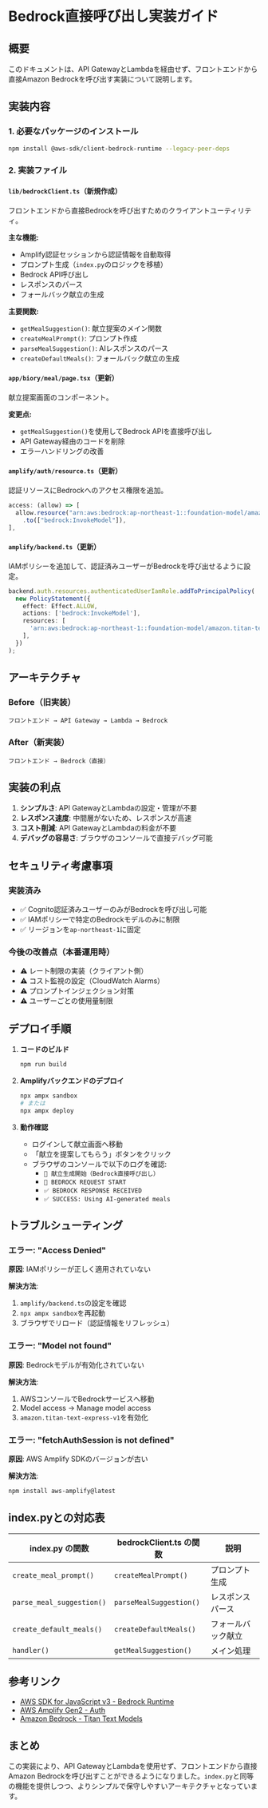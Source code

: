 # Bedrock直接呼び出し実装ガイド

## 概要

このドキュメントは、API GatewayとLambdaを経由せず、フロントエンドから直接Amazon Bedrockを呼び出す実装について説明します。

## 実装内容

### 1. 必要なパッケージのインストール

```bash
npm install @aws-sdk/client-bedrock-runtime --legacy-peer-deps
```

### 2. 実装ファイル

#### `lib/bedrockClient.ts`（新規作成）

フロントエンドから直接Bedrockを呼び出すためのクライアントユーティリティ。

**主な機能:**
- Amplify認証セッションから認証情報を自動取得
- プロンプト生成（`index.py`のロジックを移植）
- Bedrock API呼び出し
- レスポンスのパース
- フォールバック献立の生成

**主要関数:**
- `getMealSuggestion()`: 献立提案のメイン関数
- `createMealPrompt()`: プロンプト作成
- `parseMealSuggestion()`: AIレスポンスのパース
- `createDefaultMeals()`: フォールバック献立の生成

#### `app/biory/meal/page.tsx`（更新）

献立提案画面のコンポーネント。

**変更点:**
- `getMealSuggestion()`を使用してBedrock APIを直接呼び出し
- API Gateway経由のコードを削除
- エラーハンドリングの改善

#### `amplify/auth/resource.ts`（更新）

認証リソースにBedrockへのアクセス権限を追加。

```typescript
access: (allow) => [
  allow.resource("arn:aws:bedrock:ap-northeast-1::foundation-model/amazon.titan-text-express-v1")
    .to(["bedrock:InvokeModel"]),
],
```

#### `amplify/backend.ts`（更新）

IAMポリシーを追加して、認証済みユーザーがBedrockを呼び出せるように設定。

```typescript
backend.auth.resources.authenticatedUserIamRole.addToPrincipalPolicy(
  new PolicyStatement({
    effect: Effect.ALLOW,
    actions: ['bedrock:InvokeModel'],
    resources: [
      'arn:aws:bedrock:ap-northeast-1::foundation-model/amazon.titan-text-express-v1',
    ],
  })
);
```

## アーキテクチャ

### Before（旧実装）
```
フロントエンド → API Gateway → Lambda → Bedrock
```

### After（新実装）
```
フロントエンド → Bedrock（直接）
```

## 実装の利点

1. **シンプルさ**: API GatewayとLambdaの設定・管理が不要
2. **レスポンス速度**: 中間層がないため、レスポンスが高速
3. **コスト削減**: API GatewayとLambdaの料金が不要
4. **デバッグの容易さ**: ブラウザのコンソールで直接デバッグ可能

## セキュリティ考慮事項

### 実装済み
- ✅ Cognito認証済みユーザーのみがBedrockを呼び出し可能
- ✅ IAMポリシーで特定のBedrockモデルのみに制限
- ✅ リージョンを`ap-northeast-1`に固定

### 今後の改善点（本番運用時）
- ⚠️ レート制限の実装（クライアント側）
- ⚠️ コスト監視の設定（CloudWatch Alarms）
- ⚠️ プロンプトインジェクション対策
- ⚠️ ユーザーごとの使用量制限

## デプロイ手順

1. **コードのビルド**
   ```bash
   npm run build
   ```

2. **Amplifyバックエンドのデプロイ**
   ```bash
   npx ampx sandbox
   # または
   npx ampx deploy
   ```

3. **動作確認**
   - ログインして献立画面へ移動
   - 「献立を提案してもらう」ボタンをクリック
   - ブラウザのコンソールで以下のログを確認:
     - `🚀 献立生成開始（Bedrock直接呼び出し）`
     - `🤖 BEDROCK REQUEST START`
     - `✅ BEDROCK RESPONSE RECEIVED`
     - `✅ SUCCESS: Using AI-generated meals`

## トラブルシューティング

### エラー: "Access Denied"

**原因**: IAMポリシーが正しく適用されていない

**解決方法**:
1. `amplify/backend.ts`の設定を確認
2. `npx ampx sandbox`を再起動
3. ブラウザでリロード（認証情報をリフレッシュ）

### エラー: "Model not found"

**原因**: Bedrockモデルが有効化されていない

**解決方法**:
1. AWSコンソールでBedrockサービスへ移動
2. Model access → Manage model access
3. `amazon.titan-text-express-v1`を有効化

### エラー: "fetchAuthSession is not defined"

**原因**: AWS Amplify SDKのバージョンが古い

**解決方法**:
```bash
npm install aws-amplify@latest
```

## index.pyとの対応表

| index.py の関数 | bedrockClient.ts の関数 | 説明 |
|----------------|------------------------|------|
| `create_meal_prompt()` | `createMealPrompt()` | プロンプト生成 |
| `parse_meal_suggestion()` | `parseMealSuggestion()` | レスポンスパース |
| `create_default_meals()` | `createDefaultMeals()` | フォールバック献立 |
| `handler()` | `getMealSuggestion()` | メイン処理 |

## 参考リンク

- [AWS SDK for JavaScript v3 - Bedrock Runtime](https://docs.aws.amazon.com/AWSJavaScriptSDK/v3/latest/clients/client-bedrock-runtime/)
- [AWS Amplify Gen2 - Auth](https://docs.amplify.aws/gen2/build-a-backend/auth/)
- [Amazon Bedrock - Titan Text Models](https://docs.aws.amazon.com/bedrock/latest/userguide/titan-text-models.html)

## まとめ

この実装により、API GatewayとLambdaを使用せず、フロントエンドから直接Amazon Bedrockを呼び出すことができるようになりました。`index.py`と同等の機能を提供しつつ、よりシンプルで保守しやすいアーキテクチャとなっています。
